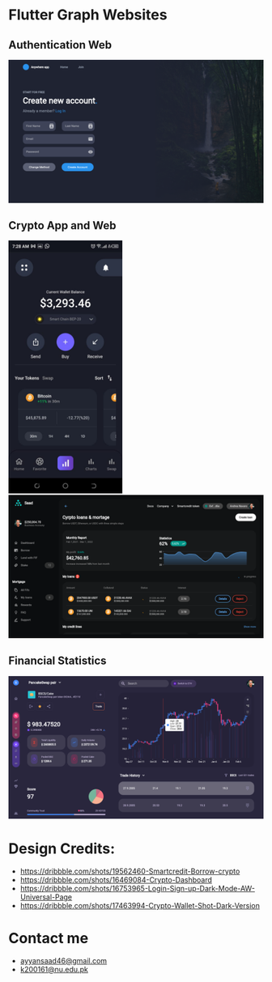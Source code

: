 # Flutter Graph Websites

## Authentication Web
 
<img src="results/auth.png" />

## Crypto App and Web
 
<img src="results/crypto app.jpeg" height="500" />

<img src="results/crytpo.png" />

## Financial Statistics

<img src="results/pancake.png" />


# Design Credits:
- https://dribbble.com/shots/19562460-Smartcredit-Borrow-crypto
- https://dribbble.com/shots/16469084-Crypto-Dashboard
- https://dribbble.com/shots/16753965-Login-Sign-up-Dark-Mode-AW-Universal-Page
- https://dribbble.com/shots/17463994-Crypto-Wallet-Shot-Dark-Version

# Contact me
- ayyansaad46@gmail.com
- k200161@nu.edu.pk